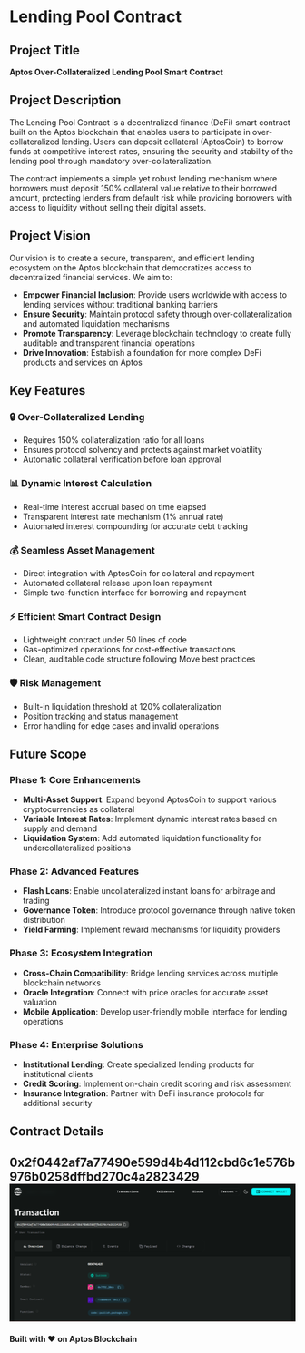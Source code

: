 # Lending Pool Contract

## Project Title
**Aptos Over-Collateralized Lending Pool Smart Contract**

## Project Description
The Lending Pool Contract is a decentralized finance (DeFi) smart contract built on the Aptos blockchain that enables users to participate in over-collateralized lending. Users can deposit collateral (AptosCoin) to borrow funds at competitive interest rates, ensuring the security and stability of the lending pool through mandatory over-collateralization.

The contract implements a simple yet robust lending mechanism where borrowers must deposit 150% collateral value relative to their borrowed amount, protecting lenders from default risk while providing borrowers with access to liquidity without selling their digital assets.

## Project Vision
Our vision is to create a secure, transparent, and efficient lending ecosystem on the Aptos blockchain that democratizes access to decentralized financial services. We aim to:

- **Empower Financial Inclusion**: Provide users worldwide with access to lending services without traditional banking barriers
- **Ensure Security**: Maintain protocol safety through over-collateralization and automated liquidation mechanisms
- **Promote Transparency**: Leverage blockchain technology to create fully auditable and transparent financial operations
- **Drive Innovation**: Establish a foundation for more complex DeFi products and services on Aptos

## Key Features

### 🔒 **Over-Collateralized Lending**
- Requires 150% collateralization ratio for all loans
- Ensures protocol solvency and protects against market volatility
- Automatic collateral verification before loan approval

### 📊 **Dynamic Interest Calculation**
- Real-time interest accrual based on time elapsed
- Transparent interest rate mechanism (1% annual rate)
- Automated interest compounding for accurate debt tracking

### 💰 **Seamless Asset Management**
- Direct integration with AptosCoin for collateral and repayment
- Automated collateral release upon loan repayment
- Simple two-function interface for borrowing and repayment

### ⚡ **Efficient Smart Contract Design**
- Lightweight contract under 50 lines of code
- Gas-optimized operations for cost-effective transactions
- Clean, auditable code structure following Move best practices

### 🛡️ **Risk Management**
- Built-in liquidation threshold at 120% collateralization
- Position tracking and status management
- Error handling for edge cases and invalid operations

## Future Scope

### Phase 1: Core Enhancements
- **Multi-Asset Support**: Expand beyond AptosCoin to support various cryptocurrencies as collateral
- **Variable Interest Rates**: Implement dynamic interest rates based on supply and demand
- **Liquidation System**: Add automated liquidation functionality for undercollateralized positions

### Phase 2: Advanced Features
- **Flash Loans**: Enable uncollateralized instant loans for arbitrage and trading
- **Governance Token**: Introduce protocol governance through native token distribution
- **Yield Farming**: Implement reward mechanisms for liquidity providers

### Phase 3: Ecosystem Integration
- **Cross-Chain Compatibility**: Bridge lending services across multiple blockchain networks
- **Oracle Integration**: Connect with price oracles for accurate asset valuation
- **Mobile Application**: Develop user-friendly mobile interface for lending operations

### Phase 4: Enterprise Solutions
- **Institutional Lending**: Create specialized lending products for institutional clients
- **Credit Scoring**: Implement on-chain credit scoring and risk assessment
- **Insurance Integration**: Partner with DeFi insurance protocols for additional security

## Contract Details
0x2f0442af7a77490e599d4b4d112cbd6c1e576b976b0258dffbd270c4a2823429
![Contract image](image.png)
---

**Built with ❤️ on Aptos Blockchain**